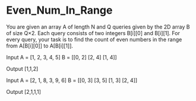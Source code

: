# Even_Num_In_Range

You are given an array A of length N and Q queries given by the 2D array B of size Q×2.
 Each query consists of two integers B[i][0] and B[i][1].
 For every query, your task is to find the count of even numbers in the range from A[B[i][0]] to A[B[i][1]].

 Input
 A = [1, 2, 3, 4, 5]
 B = [[0, 2] 
         [2, 4]
         [1, 4]]
 
 Output
 [1,1,2]

 Input
 A = [2, 1, 8, 3, 9, 6]
 B = [[0, 3]
         [3, 5]
         [1, 3]
         [2, 4]]
 
 Output
 [2,1,1,1]
